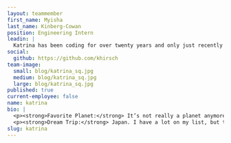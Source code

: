 ```yaml
---
layout: teammember
first_name: Myisha
last_name: Kinberg-Cowan
position: Engineering Intern
leadin: |
  Katrina has been coding for over twenty years and only just recently decided to change gears to make it a career. She’ll be focusing on front-end engineering, and hopes to continue her journey toward mastering Sass.
social:
  github: https://github.com/khirsch
team-image:
  small: blog/katrina_sq.jpg
  medium: blog/katrina_sq.jpg
  large: blog/katrina_sq.jpg
published: true
current-employee: false
name: katrina
bio: |
  <p><strong>Favorite Planet:</strong> It’s not really a planet anymore, but Pluto. I like that it’s cold and dark, and it’s so small. I actually don’t know why I like those things about it.</p>
  <p><strong>Dream Trip:</strong> Japan. I have a lot on my list, but that’s one that’s the most unique. I’d love to take a solo trip to Tokyo.</p>
slug: katrina
---
```


